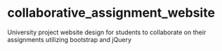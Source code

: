 # collaborative_assignment_website
University project website design for students to collaborate on their assignments utilizing bootstrap and jQuery
